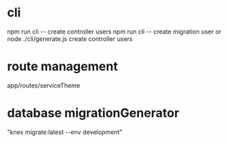 # cli
npm run cli -- create controller users
npm run cli -- create migration user
or
node ./cli/generate.js create controller users

# route management
app/routes/serviceTheme

# database migrationGenerator
"knex migrate:latest --env development"